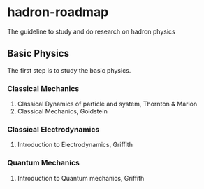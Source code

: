 # hadron-roadmap
The guideline to study and do research on hadron physics

## Basic Physics

The first step is to study the basic physics.

### Classical Mechanics
1. Classical Dynamics of particle and system, Thornton & Marion
2. Classical Mechanics, Goldstein

### Classical Electrodynamics
1. Introduction to Electrodynamics, Griffith

### Quantum Mechanics
1. Introduction to Quantum mechanics, Griffith

